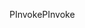 <span data-ttu-id="81fc6-101">PInvoke</span><span class="sxs-lookup"><span data-stu-id="81fc6-101">PInvoke</span></span>